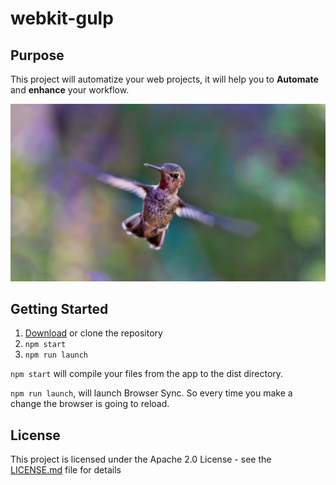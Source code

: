 # webkit-gulp

## **Purpose**

This project will automatize your web projects, it will help you to **Automate** and **enhance** your workflow.

![Alt text](https://github.com/Mthomas3/webkit-gulp/blob/master/app/images/bird.jpg "webkit")

## Getting Started
  1. [Download](https://github.com/Mthomas3/webkit-gulp/archive/master.zip) or clone the repository
  2. ```npm start```
  3. ```npm run launch```
  
```npm start``` will compile your files from the app to the dist directory.

```npm run launch```, will launch Browser Sync. So every time you make a change the browser is going to reload. 
 
## License
This project is licensed under the Apache 2.0 License - see the [LICENSE.md](https://github.com/Mthomas3/webkit-gulp/blob/master/LICENSE) file for details